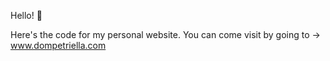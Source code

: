 Hello! 👋 

Here's the code for my personal website.  You can come visit by going to -> www.dompetriella.com
